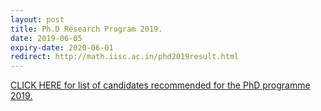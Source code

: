 ```yaml
---
layout: post
title: Ph.D Research Program 2019.
date: 2019-06-05
expiry-date: 2020-06-01
redirect: http://math.iisc.ac.in/phd2019result.html
---
```


[CLICK HERE for list of candidates recommended for the PhD programme 2019.](http://math.iisc.ac.in/phd2019result.html)
